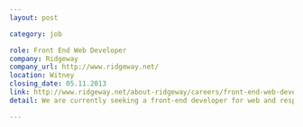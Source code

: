 ```yaml
---
layout: post

category: job

role: Front End Web Developer
company: Ridgeway
company_url: http://www.ridgeway.net/
location: Witney
closing_date: 05.11.2013
link: http://www.ridgeway.net/about-ridgeway/careers/front-end-web-developer-job-vacancy
detail: We are currently seeking a front-end developer for web and responsive mobile applications to be part of our expanding development team, developing first-class user interfaces that are pixel perfect using HTML5 / CSS3.

---
```


